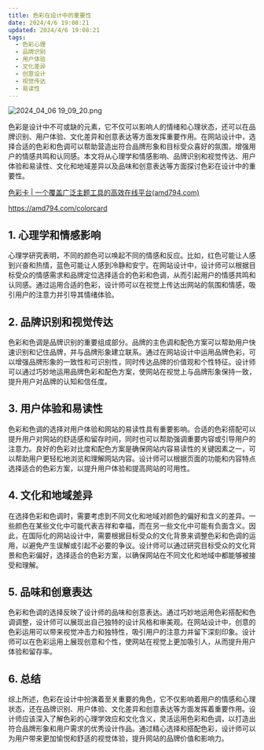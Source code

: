 ```yaml
---
title: 色彩在设计中的重要性
date: 2024/4/6 19:08:21
updated: 2024/4/6 19:08:21
tags:
  - 色彩心理
  - 品牌识别
  - 用户体验
  - 文化差异
  - 创意设计
  - 视觉传达
  - 易读性
---
```



<img src="https://static.cmdragon.cn/blog/images/2024_04_06 19_09_20.png@blog" title="2024_04_06 19_09_20.png" alt="2024_04_06 19_09_20.png"/>

色彩是设计中不可或缺的元素，它不仅可以影响人的情绪和心理状态，还可以在品牌识别、用户体验、文化差异和创意表达等方面发挥重要作用。在网站设计中，选择合适的色彩和色调可以帮助营造出符合品牌形象和目标受众喜好的氛围，增强用户的情感共鸣和认同感。本文将从心理学和情感影响、品牌识别和视觉传达、用户体验和易读性、文化和地域差异以及品味和创意表达等方面探讨色彩在设计中的重要性。

[色彩卡 | 一个覆盖广泛主题工具的高效在线平台(amd794.com)](https://amd794.com/colorcard)

https://amd794.com/colorcard

## 1. 心理学和情感影响

心理学研究表明，不同的颜色可以唤起不同的情感和反应。比如，红色可能让人感到兴奋和热情，蓝色可能让人感到冷静和安宁。在网站设计中，设计师可以根据目标受众的情感需求和品牌定位选择适合的色彩和色调，从而引起用户的情感共鸣和认同感。通过运用合适的色彩，设计师可以在视觉上传达出网站的氛围和情感，吸引用户的注意力并引导其情绪体验。

## 2. 品牌识别和视觉传达

色彩和色调是品牌识别的重要组成部分。品牌的主色调和配色方案可以帮助用户快速识别和记住品牌，并与品牌形象建立联系。通过在网站设计中运用品牌色彩，可以增强品牌形象的一致性和可识别性，同时传达品牌的价值观和个性特征。设计师可以通过巧妙地运用品牌色彩和配色方案，使网站在视觉上与品牌形象保持一致，提升用户对品牌的认知和信任度。

## 3. 用户体验和易读性

色彩和色调的选择对用户体验和网站的易读性具有重要影响。合适的色彩搭配可以提升用户对网站的舒适感和留存时间，同时也可以帮助强调重要内容或引导用户的注意力。良好的色彩对比度和配色方案是确保网站内容易读性的关键因素之一，可以帮助用户更轻松地浏览和理解网站内容。设计师可以根据页面的功能和内容特点选择适合的色彩方案，以提升用户体验和提高网站的可用性。

## 4. 文化和地域差异

在选择色彩和色调时，需要考虑到不同文化和地域对颜色的偏好和含义的差异。一些颜色在某些文化中可能代表吉祥和幸福，而在另一些文化中可能有负面含义。因此，在国际化的网站设计中，需要根据目标受众的文化背景来调整色彩和色调的运用，以避免产生误解或引起不必要的争议。设计师可以通过研究目标受众的文化背景和色彩偏好，选择适合的色彩方案，以确保网站在不同文化和地域中都能够被接受和理解。

## 5. 品味和创意表达

色彩和色调的选择反映了设计师的品味和创意表达。通过巧妙地运用色彩搭配和色调调整，设计师可以展现出自己独特的设计风格和审美观。在网站设计中，创意的色彩运用可以带来视觉冲击力和独特性，吸引用户的注意力并留下深刻印象。设计师可以在色彩运用上展现创意和个性，使网站在视觉上更加吸引人，从而提升用户体验和留存率。

## 6. 总结

综上所述，色彩在设计中扮演着至关重要的角色，它不仅影响着用户的情感和心理状态，还在品牌识别、用户体验、文化差异和创意表达等方面发挥着重要作用。设计师应该深入了解色彩的心理学效应和文化含义，灵活运用色彩和色调，以打造出符合品牌形象和用户需求的优秀设计作品。通过精心选择和搭配色彩，设计师可以为用户带来更加愉悦和舒适的视觉体验，提升网站的品牌价值和影响力。